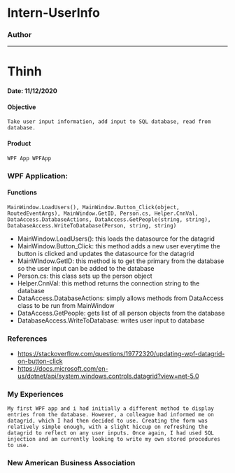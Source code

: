 # Intern-UserInfo
### Author
------------
# Thinh

#### Date: 11/12/2020

#### Objective
	Take user input information, add input to SQL database, read from database.

#### Product
	WPF App WPFApp

### WPF Application:

#### Functions
	MainWindow.LoadUsers(), MainWindow.Button_Click(object, RoutedEventArgs), MainWindow.GetID, Person.cs, Helper.CnnVal, DataAccess.DatabaseActions, DataAccess.GetPeople(string, string), DatabaseAccess.WriteToDatabase(Person, string, string)
- MainWindow.LoadUsers(): this loads the datasource for the datagrid
- MainWindow.Button_Click: this method adds a new user everytime the button is clicked and updates the datasource for the datagrid
- MainWIndow.GetID: this method is to get the primary from the database so the user input can be added to the database
- Person.cs: this class sets up the person object
- Helper.CnnVal: this method returns the connection string to the database
- DataAccess.DatabaseActions: simply allows methods from DataAccess class to be run from MainWindow
- DataAccess.GetPeople: gets list of all person objects from the database
- DatabaseAccess.WriteToDatabase: writes user input to database

### References
- https://stackoverflow.com/questions/19772320/updating-wpf-datagrid-on-button-click
- https://docs.microsoft.com/en-us/dotnet/api/system.windows.controls.datagrid?view=net-5.0

### My Experiences
	My first WPF app and i had initially a different method to display entries from the database. However, a colleague had informed me on datagrid, which I had then decided to use. Creating the form was relatively simple enough, with a slight hiccup on refreshing the datagrid to reflect on any user inputs. Once again, I had used SQL injection and am currently looking to write my own stored procedures to use.

### New American Business Association 
